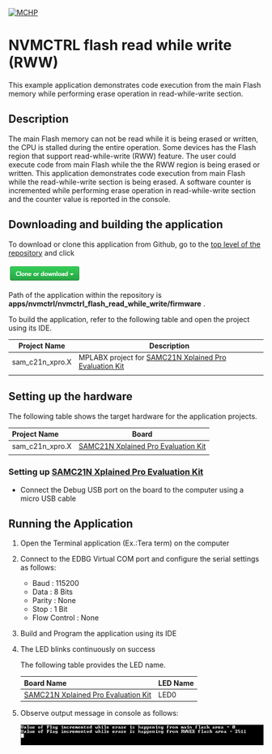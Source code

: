 [![MCHP](https://www.microchip.com/ResourcePackages/Microchip/assets/dist/images/logo.png)](https://www.microchip.com)

# NVMCTRL flash read while write (RWW)

This example application demonstrates code execution from the main Flash memory while performing erase operation in read-while-write section.

## Description

The main Flash memory can not be read while it is being erased or written, the CPU is stalled during the entire operation. Some devices has the Flash region that support read-while-write (RWW) feature. The user could execute code from main Flash while the the RWW region is being erased or written. This application demonstrates code execution from main Flash while the read-while-write section is being erased. A software counter is incremented while performing erase operation in read-while-write section and the counter value is reported in the console.

## Downloading and building the application

To download or clone this application from Github, go to the [top level of the repository](https://github.com/Microchip-MPLAB-Harmony/csp_apps_sam_c20_c21) and click

![clone](../../../docs/images/clone.png)

Path of the application within the repository is **apps/nvmctrl/nvmctrl_flash_read_while_write/firmware** .

To build the application, refer to the following table and open the project using its IDE.

| Project Name      | Description                                    |
| ----------------- | ---------------------------------------------- |
| sam_c21n_xpro.X | MPLABX project for [SAMC21N Xplained Pro Evaluation Kit](https://www.microchip.com/developmenttools/ProductDetails/atsamc21n-xpro) |
|||

## Setting up the hardware

The following table shows the target hardware for the application projects.

| Project Name| Board|
|:---------|:---------:|
| sam_c21n_xpro.X | [SAMC21N Xplained Pro Evaluation Kit](https://www.microchip.com/developmenttools/ProductDetails/atsamc21n-xpro)
|||

### Setting up [SAMC21N Xplained Pro Evaluation Kit](https://www.microchip.com/developmenttools/ProductDetails/atsamc21n-xpro)

- Connect the Debug USB port on the board to the computer using a micro USB cable

## Running the Application

1. Open the Terminal application (Ex.:Tera term) on the computer
2. Connect to the EDBG Virtual COM port and configure the serial settings as follows:
    - Baud : 115200
    - Data : 8 Bits
    - Parity : None
    - Stop : 1 Bit
    - Flow Control : None
3. Build and Program the application using its IDE
4. The LED blinks continuously on success

    The following table provides the LED name.

    | Board Name | LED Name |
    |------------| -------- |
    |[SAMC21N Xplained Pro Evaluation Kit](https://www.microchip.com/developmenttools/ProductDetails/atsamc21n-xpro) | LED0 |

5. Observe output message in console as follows:

    ![output](images/output_nvmctrl_flash_read_while_write.png)
